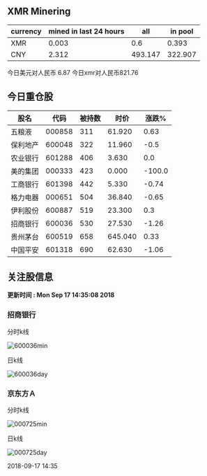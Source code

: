 ## XMR Minering

|currency|mined in last 24 hours|all|in pool|
|---|---|---|---|
|XMR|0.003|0.6|0.393|
|CNY|2.312|493.147|322.907|

今日美元对人民币 6.87	今日xmr对人民币821.76


## 今日重仓股 

|股名|代码|被持数|时价|涨跌%|
|---|---|---|---|---|
|五粮液|000858|311|61.920|0.63|
|保利地产|600048|322|11.960|-0.5|
|农业银行|601288|406|3.630|0.0|
|美的集团|000333|423|0.000|-100.0|
|工商银行|601398|442|5.330|-0.74|
|格力电器|000651|504|36.840|-0.65|
|伊利股份|600887|519|23.300|0.3|
|招商银行|600036|530|27.530|-1.26|
|贵州茅台|600519|658|645.040|0.33|
|中国平安|601318|690|62.630|-1.06|

## 关注股信息
**更新时间 : Mon Sep 17 14:35:08 2018**
### 招商银行 
分时k线

![600036min](http://image.sinajs.cn/newchart/min/n/sh600036.gif)

日k线

![600036day](http://image.sinajs.cn/newchart/daily/n/sh600036.gif)

### 京东方Ａ 
分时k线

![000725min](http://image.sinajs.cn/newchart/min/n/sz000725.gif)

日k线

![000725day](http://image.sinajs.cn/newchart/daily/n/sz000725.gif)

2018-09-17 14:35